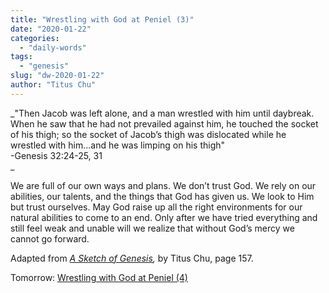 ```yaml
---
title: "Wrestling with God at Peniel (3)"
date: "2020-01-22"
categories: 
  - "daily-words"
tags: 
  - "genesis"
slug: "dw-2020-01-22"
author: "Titus Chu"
---
```


_"Then Jacob was left alone, and a man wrestled with him until daybreak.  
When he saw that he had not prevailed against him, he touched the socket  
of his thigh; so the socket of Jacob’s thigh was dislocated while he  
wrestled with him...and he was limping on his thigh"  
\-Genesis 32:24-25, 31  
_

We are full of our own ways and plans. We don’t trust God. We rely on our abilities, our talents, and the things that God has given us. We look to Him but trust ourselves. May God raise up all the right environments for our natural abilities to come to an end. Only after we have tried everything and still feel weak and unable will we realize that without God’s mercy we cannot go forward.

Adapted from _[A Sketch of Genesis](/book-gen-sketch "Go to the listing for this book."),_ by Titus Chu, page 157.

Tomorrow: [Wrestling with God at Peniel (4)](/dw-2020-01-23)
